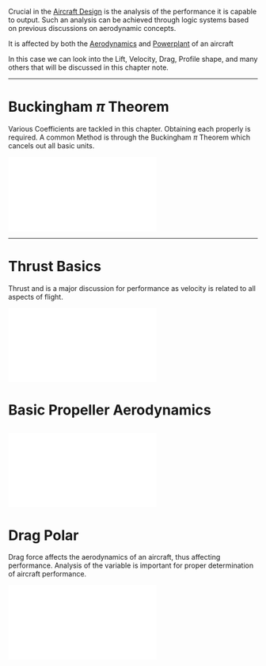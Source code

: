 Crucial in the [Aircraft Design](Aircraft%20Design.md) is the analysis of the performance it is capable to output. Such an analysis can be achieved through logic systems based on previous discussions on aerodynamic concepts.

It is affected by both the [Aerodynamics](./Aerodynamics.md) and [Powerplant](./Powerplant.md) of an aircraft

In this case we can look into the Lift, Velocity, Drag, Profile shape, and many others that will be discussed in this chapter note.

--- 
# Buckingham $\pi$ Theorem
Various Coefficients are tackled in this chapter. Obtaining each properly is required. A common Method is through the Buckingham $\pi$ Theorem which cancels out all basic units.

![Buckingham pi Theorem](./Buckingham%20pi%20Theorem.md) 

---
# Thrust Basics
Thrust and is a major discussion for performance as velocity is related to all aspects of flight.

![Thrust](./Thrust.md)
# Basic Propeller Aerodynamics
![Propellers](./Propellers.md)
---
# Drag Polar
Drag force affects the aerodynamics of an aircraft, thus affecting performance. Analysis of the variable is important for proper determination of aircraft performance.

![Drag Polar](./Drag%20Polar.md)